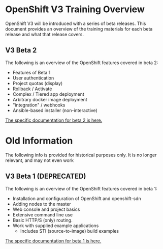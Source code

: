 # OpenShift V3 Training Overview
OpenShift V3 will be introduced with a series of beta releases. This document
provides an overview of the training materials for each beta release and what
that release covers.

## V3 Beta 2
The following is an overview of the OpenShift features covered in beta 2:
- Features of Beta 1
- User authentication
- Project quotas (display)
- Rollback / Activate
- Complex / Tiered app deployment
- Arbitrary docker image deployment
- "integration" / webhooks
- Ansible-based installer (non-interactive)

[The specific documentation for beta 2 is here.](beta-2-setup.md)

# Old Information
The following info is provided for historical purposes only. It is no longer
relevant, and may not even work

## V3 Beta 1 (DEPRECATED)
The following is an overview of the OpenShift features covered in beta 1:

- Installation and configuration of OpenShift and openshift-sdn
- Adding nodes to the master
- Web console and project basics
- Extensive command line use
- Basic HTTP/S (only) routing. 
- Work with supplied example applications
    - Includes STI (source-to-image) build examples

[The specific documentation for beta 1 is here.](beta-1-setup.md)

